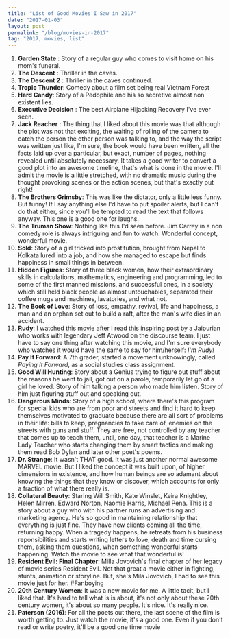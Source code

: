 ```yaml
---
title: "List of Good Movies I Saw in 2017"
date: "2017-01-03"
layout: post
permalink: "/blog/movies-in-2017"
tag: "2017, movies, list"
---
```


1. **Garden State** : Story of a regular guy who comes to visit home on his mom's funeral.
2. **The Descent** : Thriller in the caves.
3. **The Descent 2** : Thriller in the caves continued.
4. **Tropic Thunder**: Comedy about a film set being real Vietnam Forest
5. **Hard Candy**: Story of a Pedophile and his so secretive almost non existent lies.
6. **Executive Decision** : The best Airplane Hijacking Recovery I've ever seen.
7. **Jack Reacher** : The thing that I liked about this movie was that although the plot was not that exciting, the waiting of rolling of the camera to catch the person the other person was talking to, and the way the script was written just like, I'm sure, the book would have been written, all the facts laid up over a particular, but exact, number of pages, nothing revealed until absolutely necessary. It takes a good writer to convert a good plot into an awesome timeline, that's what is done in the movie. I'll admit the movie is a little stretched, with no dramatic music during the thought provoking scenes or the action scenes, but that's exactly put right!
8. **The Brothers Grimsby**: This was like the dictator, only a little less funny. But funny! If I say anything else I'd have to put spoiler alerts, but I can't do that either, since you'll be tempted to read the text that follows anyway. This one is a good one for laughs.
9. **The Truman Show**: Nothing like this I'd seen before. Jim Carrey in a non comedy role is always intriguing and fun to watch. Wonderful concept, wonderful movie.
10. **Sold**: Story of a girl tricked into prostitution, brought from Nepal to Kolkata lured into a job, and how she managed to escape but finds happiness in small things in between.
11. **Hidden Figures**: Story of three black women, how their extraordinary skills in calculations, mathematics, engineering and programming, led to some of the first manned missions, and successful ones, in a society which still held black people as almost untouchables, separated their coffee mugs and machines, lavatories, and what not.
12. **The Book of Love**: Story of loss, empathy, revival, life and happiness, a man and an orphan set out to build a raft, after the man's wife dies in an accident.
13. **Rudy**: I watched this movie after I read this inspiring [post](https://blog.techapj.com/thank-you-coach-c345f863fb2c#.om40unthv) by a Jaipurian who works with legendary Jeff Atwood on the discourse team. I just have to say one thing after watching this movie, and I'm sure everybody who watches it would have the same to say for him/herself: _I'm Rudy!_
14. **Pay It Forward**: A 7th grader, started a movement unknowingly, called _Paying It Forward_, as a social studies class assignment.
15. **Good Will Hunting**: Story about a Genius trying to figure out stuff about the reasons he went to jail, got out on a parole, temporarily let go of a girl he loved. Story of him talking a person who made him listen. Story of him just figuring stuff out and speaking out.
16. **Dangerous Minds**: Story of a high school, where there's this program for special kids who are from poor and streets and find it hard to keep themselves motivated to graduate because there are all sort of problems in their life: bills to keep, pregnancies to take care of, enemies on the streets with guns and stuff. They are free, not controlled by any teacher that comes up to teach them, until, one day, that teacher is a Marine Lady Teacher who starts changing them by smart tactics and making them read Bob Dylan and later other poet's poems.
17. **Dr. Strange**: It wasn't THAT good. It was just another normal awesome MARVEL movie. But I liked the concept it was built upon, of higher dimensions in existence, and how human beings are so adamant about knowing the things that they know or discover, which accounts for only a fraction of what there really is.
18. **Collateral Beauty**: Staring Will Smith, Kate Winslet, Keira Knightley, Helen Mirren, Edward Norton, Naomie Harris, Michael Pena. This is a story about a guy who with his partner runs an advertising and marketing agency. He's so good in maintaining relationship that everything is just fine. They have new clients coming all the time, returning happy. When a tragedy happens, he retreats from his business reponsibilities and starts writing letters to love, death and time cursing them, asking them questions, when something wonderful starts happening. Watch the movie to see what that wonderful is!
19. **Resident Evil: Final Chapter**: Milla Jovovich's final chapter of her legacy of movie series Resident Evil. Not that great a movie either in fighting, stunts, animation or storyline. But, she's Mila Jovovich, I had to see this movie just for her. #Fanboying
20. **20th Century Women**: It was a new movie for me. A little tacit, but I liked that. It's hard to tell what is is about, it's not only about these 20th century women, it's about so many people. It's nice. It's really nice.
21. **Paterson (2016)**: For all the poets out there, the last scene of the film is worth getting to. Just watch the movie, it's a good one. Even if you don't read or write poetry, it'll be a good one time movie
